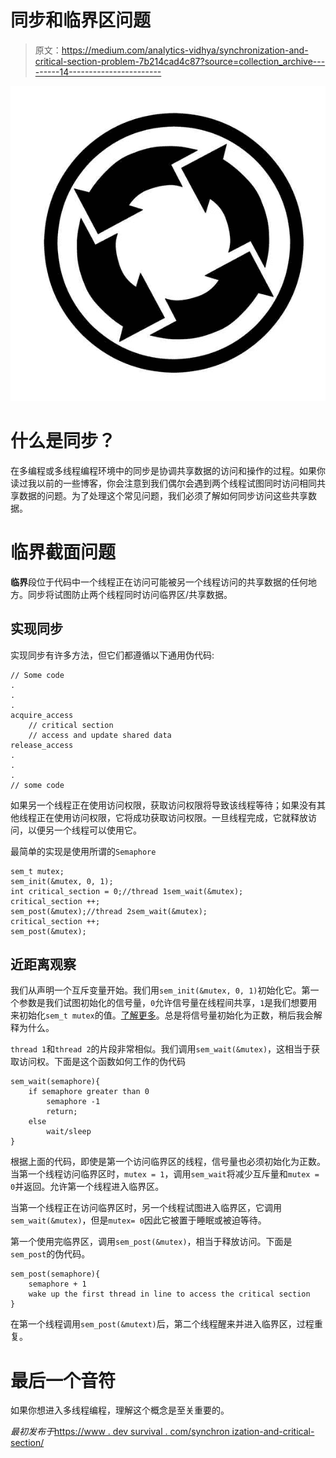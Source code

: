 # 同步和临界区问题

> 原文：<https://medium.com/analytics-vidhya/synchronization-and-critical-section-problem-7b214cad4c87?source=collection_archive---------14----------------------->

![](img/b8db98c81f357348eb0d162ff8528102.png)

# 什么是同步？

在多编程或多线程编程环境中的同步是协调共享数据的访问和操作的过程。如果你读过我以前的一些博客，你会注意到我们偶尔会遇到两个线程试图同时访问相同共享数据的问题。为了处理这个常见问题，我们必须了解如何同步访问这些共享数据。

# 临界截面问题

**临界**段位于代码中一个线程正在访问可能被另一个线程访问的共享数据的任何地方。同步将试图防止两个线程同时访问临界区/共享数据。

## 实现同步

实现同步有许多方法，但它们都遵循以下通用伪代码:

```
// Some code
.
.
.
acquire_access 
    // critical section 
    // access and update shared data
release_access
.
.
.
// some code
```

如果另一个线程正在使用访问权限，获取访问权限将导致该线程等待；如果没有其他线程正在使用访问权限，它将成功获取访问权限。一旦线程完成，它就释放访问，以便另一个线程可以使用它。

最简单的实现是使用所谓的`Semaphore`

```
sem_t mutex;
sem_init(&mutex, 0, 1);
int critical_section = 0;//thread 1sem_wait(&mutex);
critical_section ++;
sem_post(&mutex);//thread 2sem_wait(&mutex);
critical_section ++;
sem_post(&mutex);
```

## 近距离观察

我们从声明一个互斥变量开始。我们用`sem_init(&mutex, 0, 1)`初始化它。第一个参数是我们试图初始化的信号量，`0`允许信号量在线程间共享，`1`是我们想要用来初始化`sem_t mutex`的值。[了解更多](http://man7.org/linux/man-pages/man3/sem_init.3.html)。总是将信号量初始化为正数，稍后我会解释为什么。

`thread 1`和`thread 2`的片段非常相似。我们调用`sem_wait(&mutex)`，这相当于获取访问权。下面是这个函数如何工作的伪代码

```
sem_wait(semaphore){
    if semaphore greater than 0
        semaphore -1
        return;
    else
        wait/sleep
}
```

根据上面的代码，即使是第一个访问临界区的线程，信号量也必须初始化为正数。当第一个线程访问临界区时，`mutex = 1`，调用`sem_wait`将减少互斥量和`mutex = 0`并返回。允许第一个线程进入临界区。

当第一个线程正在访问临界区时，另一个线程试图进入临界区，它调用`sem_wait(&mutex)`，但是`mutex= 0`因此它被置于睡眠或被迫等待。

第一个使用完临界区，调用`sem_post(&mutex)`，相当于释放访问。下面是`sem_post`的伪代码。

```
sem_post(semaphore){
    semaphore + 1
    wake up the first thread in line to access the critical section  
}
```

在第一个线程调用`sem_post(&mutext)`后，第二个线程醒来并进入临界区，过程重复。

# 最后一个音符

如果你想进入多线程编程，理解这个概念是至关重要的。

*最初发布于*[https://www . dev survival . com/synchron ization-and-critical-section/](https://www.devsurvival.com/synchronization-and-critical-section/)